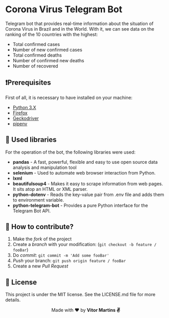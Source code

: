 # Corona Virus Telegram Bot
Telegram bot that provides real-time information about the situation of Corona Virus in Brazil and in the World. With it, we can see data on the ranking of the 10 countries with the highest:
* Total confirmed cases
* Number of new confirmed cases
* Total confirmed deaths
* Number of confirmed new deaths
* Number of recovered

## ❗Prerequisites
First of all, it is necessary to have installed on your machine:
* [Python 3.X](https://www.python.org/)
* [Firefox](https://www.mozilla.org/pt-BR/firefox/new/)
* [Geckodriver](https://github.com/mozilla/geckodriver/releases)
* [pipenv](https://pypi.org/project/pipenv/)

## 🚀 Used libraries
For the operation of the bot, the following libraries were used:
* <b>pandas</b> - A fast, powerful, flexible and easy to use open source data analysis and manipulation tool
* <b>selenium</b> - Used to automate web browser interaction from Python.
* <b>lxml</b>
* <b>beautifulsoup4</b> - Makes it easy to scrape information from web pages. It sits atop an HTML or XML parser.
* <b>python-dotenv</b> - Reads the key-value pair from .env file and adds them to environment variable.
* <b>python-telegram-bot</b> - Provides a pure Python interface for the Telegram Bot API.

## 🤝 How to contribute?

1. Make the _fork_ of the project
2. Create a _branch_ with your modification: (`git checkout -b feature / fooBar`)
3. Do _commit_: `git commit -m 'Add some fooBar'`
4. _Push_ your branch: `git push origin feature / fooBar`
5. Create a new _Pull Request_

## 📝 License
This project is under the MIT license. See the LICENSE.md file for more details.

<p align="center">Made with ❤️ by <strong> Vitor Martins ✌ </p>



